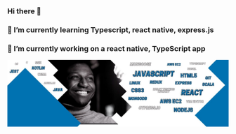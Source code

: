 ### Hi there 👋
### 🌱 I’m currently learning Typescript, react native, express.js
### 🔭 I’m currently working on a react native, TypeScript app

![skillset](github_banner.jpg)

<!--
**pokumars/pokumars** is a ✨ _special_ ✨ repository because its `README.md` (this file) appears on your GitHub profile.

Here are some ideas to get you started:

- 🔭 I’m currently working on ...
- 🌱 I’m currently learning ...
- 👯 I’m looking to collaborate on ...
- 🤔 I’m looking for help with ...
- 💬 Ask me about ...
- 📫 How to reach me: ...
- 😄 Pronouns: ...
- ⚡ Fun fact: ...
-->

